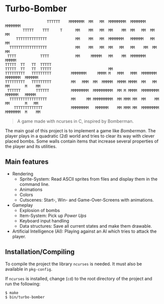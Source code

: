 # Turbo-Bomber

                       TTTTTT    MMMMMMM  MM   MM  MMMMMMMM  MMMMMMM   MMMMMMM               
            TTTTT    TTT     T      MM    MM   MM  MM    MM  MM   MM  MM     MM              
         TTTTTTTTTTTTTT             MM    MM   MM  MMMMMMM   MMMMMM   MM     MM              
      TTTTTTTTTTTTTTTTT             MM    MM   MM  MM   MM   MM    MM  MM    MM              
     TTTT           TTTT            MM     MMMMM   MM    MM  MMMMMMM    MMMMM                
    TTTTT  TT   TT  TTTTT                                                                    
    TTTTT  TT   TT  TTTTT                          MM                                        
    TTTTTTTTT   TTTTTTTTT         MMMMMMM     MMMM M   MMM   MMM  MMMMMMM   MMMMMMM  MMMMMM  
    TTTTTTTTT   TTTTTTTTT         MM   MMM  MM  MMMMM  MMMM MMMM  MM   MM   MM       M    MM 
     TTTTTT       TTTTTT          MMMMMMMM  MMMMMMMMM  MM M MMMM  MMMMMMMM  MMMMMM   MMMMM   
      TTTTTTTTTTTTTTTTT           MM     MM MMMMMMMMM  MM MMM MM  MM    MM  MM       M   MM  
        TTTTTTTTTTTTT             MMMMMMMM   MMMMMM    MM MMM MM  MMMMMMMM  MMMMMMM  M    MM 

> A game made with ncurses in C, inspired by Bomberman.

The main goal of this project is to implement a game like *Bomberman*. The player plays in a quadratic (2d) world and tries to clear its way with clever placed bombs. Some walls contain items that increase several properties of the player and its utilities.

## Main features

* Rendering
    * Sprite-System: Read ASCII sprites from files and display them in the command line.
    * Animations
    * Colors
    * Cutscenes: Start-, Win- and Game-Over-Screens with animations.
* Gameplay
    * Explosion of bombs
    * Item-System: Pick up *Power Ups*
    * Keyboard input handling
    * Data structures: Save all current states and make them drawable.
* Artificial Intelligence (AI): Playing against an AI which tries to attack the player.

## Installation/Compiling

To compile the project the library `ncurses` is needed. It must also be available in `pkg-config`.

If `ncurses` is installed, change (`cd`) to the root directory of the project and run the following:

    $ make
    $ bin/turbo-bomber
